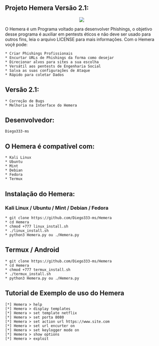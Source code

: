 ## Projeto Hemera Versão 2.1:

<p align="center"><img src="https://i.imgur.com/4nGU9F6.png"></p>

O Hemera é um Programa voltado para desenvolver Phishings, o objetivo desse programa é auxiliar em pentests éticos e não deve ser usado para outros fins, leia o arquivo LICENSE para mais informações. Com o Hemera voçê pode:
```
* Criar Phishings Profissionais 
* Encurtar URLs de Phishings da forma como desejar
* Direcionar alvos para sites a sua escolha
* Versátil aos pentests de Engenharia Social
* Salva as suas configurações de Ataque
* Rápido para coletar Dados
```
## Versão 2.1:
```
* Correção de Bugs
* Melhoria na Interface do Hemera
```
## Desenvolvedor:

```
Diego333-ms
```

## O Hemera é compatível com:

```
* Kali Linux
* Ubuntu
* Mint
* Debian
* Fedora
* Termux
```

## Instalação do Hemera:

### Kali Linux / Ubuntu / Mint / Debian / Fedora

```
* git clone https://github.com/Diego333-ms/Hemera
* cd Hemera
* chmod +777 linux_install.sh
* ./linux_install.sh
* python3 Hemera.py ou ./Hemera.py
```

## Termux / Android

```
* git clone https://github.com/Diego333-ms/Hemera
* cd Hemera
* chmod +777 termux_install.sh
* ./termux_install.sh
* python3 Hemera.py ou ./Hemera.py
```
## Tutorial de Exemplo de uso do Hemera

```
[*] Hemera > help
[*] Hemera > display templates
[*] Hemera > set template netflix
[*] Hemera > set porta 8080
[*] Hemera > set action url https://www.site.com
[*] Hemera > set url encurter on
[*] Hemera > set keylogger mode on
[*] Hemera > show options
[*] Hemera > exploit
```
